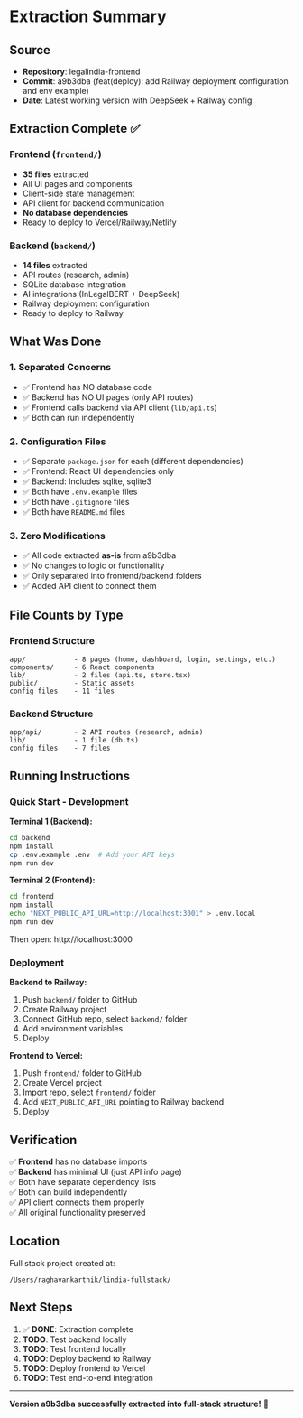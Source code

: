 # Extraction Summary

## Source
- **Repository**: legalindia-frontend
- **Commit**: a9b3dba (feat(deploy): add Railway deployment configuration and env example)
- **Date**: Latest working version with DeepSeek + Railway config

## Extraction Complete ✅

### Frontend (`frontend/`)
- **35 files** extracted
- All UI pages and components
- Client-side state management
- API client for backend communication
- **No database dependencies**
- Ready to deploy to Vercel/Railway/Netlify

### Backend (`backend/`)
- **14 files** extracted
- API routes (research, admin)
- SQLite database integration
- AI integrations (InLegalBERT + DeepSeek)
- Railway deployment configuration
- Ready to deploy to Railway

## What Was Done

### 1. Separated Concerns
- ✅ Frontend has NO database code
- ✅ Backend has NO UI pages (only API routes)
- ✅ Frontend calls backend via API client (`lib/api.ts`)
- ✅ Both can run independently

### 2. Configuration Files
- ✅ Separate `package.json` for each (different dependencies)
- ✅ Frontend: React UI dependencies only
- ✅ Backend: Includes sqlite, sqlite3
- ✅ Both have `.env.example` files
- ✅ Both have `.gitignore` files
- ✅ Both have `README.md` files

### 3. Zero Modifications
- ✅ All code extracted **as-is** from a9b3dba
- ✅ No changes to logic or functionality
- ✅ Only separated into frontend/backend folders
- ✅ Added API client to connect them

## File Counts by Type

### Frontend Structure
```
app/            - 8 pages (home, dashboard, login, settings, etc.)
components/     - 6 React components
lib/            - 2 files (api.ts, store.tsx)
public/         - Static assets
config files    - 11 files
```

### Backend Structure
```
app/api/        - 2 API routes (research, admin)
lib/            - 1 file (db.ts)
config files    - 7 files
```

## Running Instructions

### Quick Start - Development

**Terminal 1 (Backend):**
```bash
cd backend
npm install
cp .env.example .env  # Add your API keys
npm run dev
```

**Terminal 2 (Frontend):**
```bash
cd frontend
npm install
echo "NEXT_PUBLIC_API_URL=http://localhost:3001" > .env.local
npm run dev
```

Then open: http://localhost:3000

### Deployment

**Backend to Railway:**
1. Push `backend/` folder to GitHub
2. Create Railway project
3. Connect GitHub repo, select `backend/` folder
4. Add environment variables
5. Deploy

**Frontend to Vercel:**
1. Push `frontend/` folder to GitHub
2. Create Vercel project
3. Import repo, select `frontend/` folder
4. Add `NEXT_PUBLIC_API_URL` pointing to Railway backend
5. Deploy

## Verification

✅ **Frontend** has no database imports  
✅ **Backend** has minimal UI (just API info page)  
✅ Both have separate dependency lists  
✅ Both can build independently  
✅ API client connects them properly  
✅ All original functionality preserved  

## Location

Full stack project created at:
```
/Users/raghavankarthik/lindia-fullstack/
```

## Next Steps

1. ✅ **DONE**: Extraction complete
2. **TODO**: Test backend locally
3. **TODO**: Test frontend locally
4. **TODO**: Deploy backend to Railway
5. **TODO**: Deploy frontend to Vercel
6. **TODO**: Test end-to-end integration

---

**Version a9b3dba successfully extracted into full-stack structure!** 🎉

